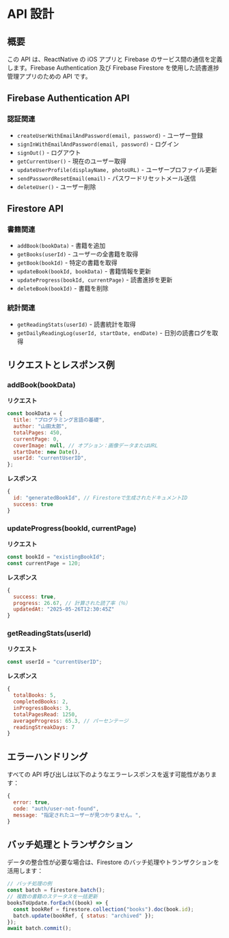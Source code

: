 # API 設計

## 概要

この API は、ReactNative の iOS アプリと Firebase のサービス間の通信を定義します。Firebase Authentication 及び Firebase Firestore を使用した読書進捗管理アプリのための API です。

## Firebase Authentication API

### 認証関連

- `createUserWithEmailAndPassword(email, password)` - ユーザー登録
- `signInWithEmailAndPassword(email, password)` - ログイン
- `signOut()` - ログアウト
- `getCurrentUser()` - 現在のユーザー取得
- `updateUserProfile(displayName, photoURL)` - ユーザープロファイル更新
- `sendPasswordResetEmail(email)` - パスワードリセットメール送信
- `deleteUser()` - ユーザー削除

## Firestore API

### 書籍関連

- `addBook(bookData)` - 書籍を追加
- `getBooks(userId)` - ユーザーの全書籍を取得
- `getBook(bookId)` - 特定の書籍を取得
- `updateBook(bookId, bookData)` - 書籍情報を更新
- `updateProgress(bookId, currentPage)` - 読書進捗を更新
- `deleteBook(bookId)` - 書籍を削除

### 統計関連

- `getReadingStats(userId)` - 読書統計を取得
- `getDailyReadingLog(userId, startDate, endDate)` - 日別の読書ログを取得

## リクエストとレスポンス例

### addBook(bookData)

**リクエスト**

```javascript
const bookData = {
  title: "プログラミング言語の基礎",
  author: "山田太郎",
  totalPages: 450,
  currentPage: 0,
  coverImage: null, // オプション：画像データまたはURL
  startDate: new Date(),
  userId: "currentUserID",
};
```

**レスポンス**

```javascript
{
  id: "generatedBookId", // Firestoreで生成されたドキュメントID
  success: true
}
```

### updateProgress(bookId, currentPage)

**リクエスト**

```javascript
const bookId = "existingBookId";
const currentPage = 120;
```

**レスポンス**

```javascript
{
  success: true,
  progress: 26.67, // 計算された読了率（％）
  updatedAt: "2025-05-26T12:30:45Z"
}
```

### getReadingStats(userId)

**リクエスト**

```javascript
const userId = "currentUserID";
```

**レスポンス**

```javascript
{
  totalBooks: 5,
  completedBooks: 2,
  inProgressBooks: 3,
  totalPagesRead: 1250,
  averageProgress: 65.3, // パーセンテージ
  readingStreakDays: 7
}
```

## エラーハンドリング

すべての API 呼び出しは以下のようなエラーレスポンスを返す可能性があります：

```javascript
{
  error: true,
  code: "auth/user-not-found",
  message: "指定されたユーザーが見つかりません。",
}
```

## バッチ処理とトランザクション

データの整合性が必要な場合は、Firestore のバッチ処理やトランザクションを活用します：

```javascript
// バッチ処理の例
const batch = firestore.batch();
// 複数の書籍のステータスを一括更新
booksToUpdate.forEach((book) => {
  const bookRef = firestore.collection("books").doc(book.id);
  batch.update(bookRef, { status: "archived" });
});
await batch.commit();
```

<!-- Generated by Copilot -->
